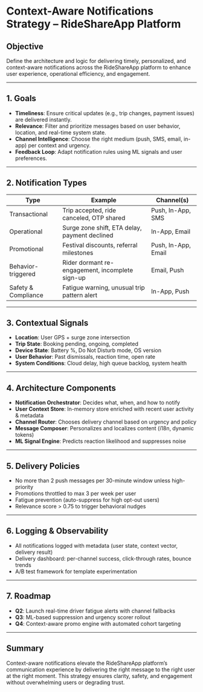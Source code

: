 # Context-Aware Notifications Strategy – RideShareApp Platform

## Objective
Define the architecture and logic for delivering timely, personalized, and context-aware notifications across the RideShareApp platform to enhance user experience, operational efficiency, and engagement.

---

## 1. Goals
- **Timeliness**: Ensure critical updates (e.g., trip changes, payment issues) are delivered instantly.
- **Relevance**: Filter and prioritize messages based on user behavior, location, and real-time system state.
- **Channel Intelligence**: Choose the right medium (push, SMS, email, in-app) per context and urgency.
- **Feedback Loop**: Adapt notification rules using ML signals and user preferences.

---

## 2. Notification Types
| Type                     | Example                                               | Channel(s)               |
|--------------------------|--------------------------------------------------------|---------------------------|
| Transactional            | Trip accepted, ride canceled, OTP shared              | Push, In-App, SMS         |
| Operational              | Surge zone shift, ETA delay, payment declined         | In-App, Email             |
| Promotional              | Festival discounts, referral milestones               | Push, In-App, Email       |
| Behavior-triggered       | Rider dormant re-engagement, incomplete sign-up       | Email, Push               |
| Safety & Compliance      | Fatigue warning, unusual trip pattern alert           | In-App, Push              |

---

## 3. Contextual Signals
- **Location**: User GPS + surge zone intersection
- **Trip State**: Booking pending, ongoing, completed
- **Device State**: Battery %, Do Not Disturb mode, OS version
- **User Behavior**: Past dismissals, reaction time, open rate
- **System Conditions**: Cloud delay, high queue backlog, system health

---

## 4. Architecture Components
- **Notification Orchestrator**: Decides what, when, and how to notify
- **User Context Store**: In-memory store enriched with recent user activity & metadata
- **Channel Router**: Chooses delivery channel based on urgency and policy
- **Message Composer**: Personalizes and localizes content (i18n, dynamic tokens)
- **ML Signal Engine**: Predicts reaction likelihood and suppresses noise

---

## 5. Delivery Policies
- No more than 2 push messages per 30-minute window unless high-priority
- Promotions throttled to max 3 per week per user
- Fatigue prevention (auto-suppress for high opt-out users)
- Relevance score > 0.75 to trigger behavioral nudges

---

## 6. Logging & Observability
- All notifications logged with metadata (user state, context vector, delivery result)
- Delivery dashboard: per-channel success, click-through rates, bounce trends
- A/B test framework for template experimentation

---

## 7. Roadmap
- **Q2**: Launch real-time driver fatigue alerts with channel fallbacks
- **Q3**: ML-based suppression and urgency scorer rollout
- **Q4**: Context-aware promo engine with automated cohort targeting

---

## Summary
Context-aware notifications elevate the RideShareApp platform’s communication experience by delivering the right message to the right user at the right moment. This strategy ensures clarity, safety, and engagement without overwhelming users or degrading trust.